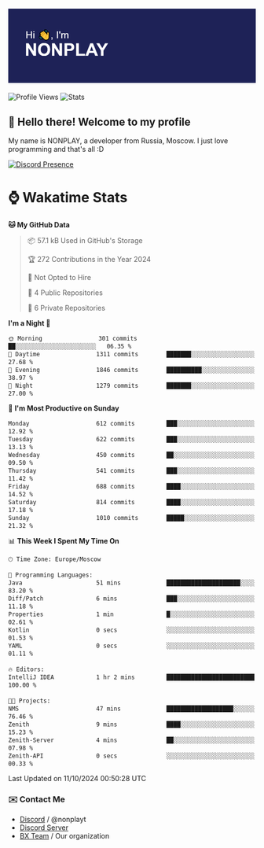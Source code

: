 ![Discord Presence](./header.png)
<br></br>
![Profile Views](https://komarev.com/ghpvc/?username=NONPLAYT&color=blue&style=for-the-badge)
![Stats](https://img.shields.io/badge/0%25-OPTIMIZED-orange?style=for-the-badge)


## :wave: Hello there! Welcome to my profile

My name is NONPLAY, a developer from Russia, Moscow. I just love programming and that's all :D

[![Discord Presence](https://lanyard.cnrad.dev/api/597087584090587177?showDisplayName=true)](https://discord.com/users/597087584090587177) 

# ⌚ Wakatime Stats

<!--START_SECTION:waka-->
**🐱 My GitHub Data** 

> 📦 57.1 kB Used in GitHub's Storage 
 > 
> 🏆 272 Contributions in the Year 2024
 > 
> 🚫 Not Opted to Hire
 > 
> 📜 4 Public Repositories 
 > 
> 🔑 6 Private Repositories 
 > 
**I'm a Night 🦉** 

```text
🌞 Morning                301 commits         ██░░░░░░░░░░░░░░░░░░░░░░░   06.35 % 
🌆 Daytime                1311 commits        ███████░░░░░░░░░░░░░░░░░░   27.68 % 
🌃 Evening                1846 commits        ██████████░░░░░░░░░░░░░░░   38.97 % 
🌙 Night                  1279 commits        ███████░░░░░░░░░░░░░░░░░░   27.00 % 
```
📅 **I'm Most Productive on Sunday** 

```text
Monday                   612 commits         ███░░░░░░░░░░░░░░░░░░░░░░   12.92 % 
Tuesday                  622 commits         ███░░░░░░░░░░░░░░░░░░░░░░   13.13 % 
Wednesday                450 commits         ██░░░░░░░░░░░░░░░░░░░░░░░   09.50 % 
Thursday                 541 commits         ███░░░░░░░░░░░░░░░░░░░░░░   11.42 % 
Friday                   688 commits         ████░░░░░░░░░░░░░░░░░░░░░   14.52 % 
Saturday                 814 commits         ████░░░░░░░░░░░░░░░░░░░░░   17.18 % 
Sunday                   1010 commits        █████░░░░░░░░░░░░░░░░░░░░   21.32 % 
```


📊 **This Week I Spent My Time On** 

```text
🕑︎ Time Zone: Europe/Moscow

💬 Programming Languages: 
Java                     51 mins             █████████████████████░░░░   83.20 % 
Diff/Patch               6 mins              ███░░░░░░░░░░░░░░░░░░░░░░   11.18 % 
Properties               1 min               █░░░░░░░░░░░░░░░░░░░░░░░░   02.61 % 
Kotlin                   0 secs              ░░░░░░░░░░░░░░░░░░░░░░░░░   01.53 % 
YAML                     0 secs              ░░░░░░░░░░░░░░░░░░░░░░░░░   01.11 % 

🔥 Editors: 
IntelliJ IDEA            1 hr 2 mins         █████████████████████████   100.00 % 

🐱‍💻 Projects: 
NMS                      47 mins             ███████████████████░░░░░░   76.46 % 
Zenith                   9 mins              ████░░░░░░░░░░░░░░░░░░░░░   15.23 % 
Zenith-Server            4 mins              ██░░░░░░░░░░░░░░░░░░░░░░░   07.98 % 
Zenith-API               0 secs              ░░░░░░░░░░░░░░░░░░░░░░░░░   00.33 % 
```


 Last Updated on 11/10/2024 00:50:28 UTC
<!--END_SECTION:waka-->

### ✉️ Contact Me

- [Discord](https://discord.com/users/597087584090587177) / @nonplayt
- [Discord Server](https://discord.gg/p7cxhw7E2M)
- [BX Team](https://github.com/BX-Team) / Our organization
